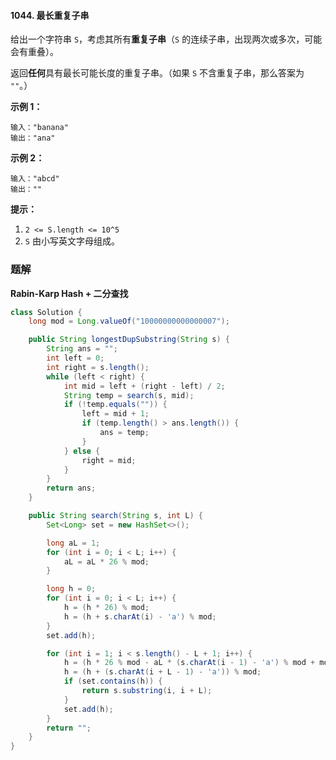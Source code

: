 #### 1044. 最长重复子串

给出一个字符串 `S`，考虑其所有**重复子串**（`S` 的连续子串，出现两次或多次，可能会有重叠）。

返回**任何**具有最长可能长度的重复子串。（如果 `S` 不含重复子串，那么答案为 `""`。）

**示例 1：**

```shell
输入："banana"
输出："ana"
```

**示例 2：**

```shell
输入："abcd"
输出：""
```

**提示：**

1. `2 <= S.length <= 10^5`
2. `S` 由小写英文字母组成。

### 题解

**Rabin-Karp Hash + 二分查找**

```java
class Solution {
    long mod = Long.valueOf("10000000000000007");

    public String longestDupSubstring(String s) {
        String ans = "";
        int left = 0;
        int right = s.length();
        while (left < right) {
            int mid = left + (right - left) / 2;
            String temp = search(s, mid);
            if (!temp.equals("")) {
                left = mid + 1;
                if (temp.length() > ans.length()) {
                    ans = temp;
                }
            } else {
                right = mid;
            }
        }
        return ans;
    }

    public String search(String s, int L) {
        Set<Long> set = new HashSet<>();

        long aL = 1;
        for (int i = 0; i < L; i++) {
            aL = aL * 26 % mod;
        }

        long h = 0;
        for (int i = 0; i < L; i++) {
            h = (h * 26) % mod;
            h = (h + s.charAt(i) - 'a') % mod;
        }
        set.add(h);

        for (int i = 1; i < s.length() - L + 1; i++) {
            h = (h * 26 % mod - aL * (s.charAt(i - 1) - 'a') % mod + mod) % mod;
            h = (h + (s.charAt(i + L - 1) - 'a')) % mod;
            if (set.contains(h)) {
                return s.substring(i, i + L);
            }
            set.add(h);
        }
        return "";
    }
}
```


